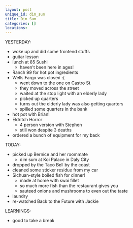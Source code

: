 ```yaml
---
layout: post
unique_id: dim_sum
title: Dim Sum
categories: []
locations: 
---
```


YESTERDAY:
* woke up and did some frontend stuffs
* guitar lesson
* lunch at 85 Sushi
  * haven't been here in ages!
* Ranch 99 for hot pot ingredients
* Wells Fargo was closed :(
  * went down to the one on Castro St.
  * they moved across the street
  * waited at the stop light with an elderly lady
  * picked up quarters
  * turns out the elderly lady was also getting quarters
  * spilled some quarters in the bank
* hot pot with Brian!
* Eldritch Horror
  * 4 person version with Stephen
  * still won despite 3 deaths
* ordered a bunch of equipment for my back

TODAY:
* picked up Bernice and her roommate
  * dim sum at Koi Palace in Daly City
* dropped by the Taco Bell by the coast
* cleaned some sticker residue from my car
* Sichuan-style boiled fish for dinner!
  * made at home with swai fillet
  * so much more fish than the restaurant gives you
  * sauteed onions and mushrooms to even out the taste
* laundry
* re-watched Back to the Future with Jackie

LEARNINGS:
* good to take a break
